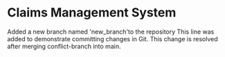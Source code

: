 # Claims Management System

Added a new branch named 'new_branch'to the repository
This line was added to demonstrate committing changes in Git.
This change is resolved after merging conflict-branch into main.
